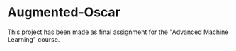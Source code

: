 # Augmented-Oscar
This project has been made as final assignment for the "Advanced Machine Learning" course.
